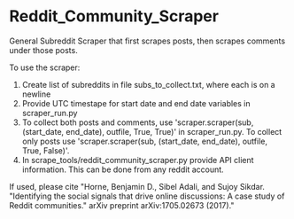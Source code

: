 # Reddit_Community_Scraper
General Subreddit Scraper that first scrapes posts, then scrapes comments under those posts. 

To use the scraper:

1. Create list of subreddits in file subs_to_collect.txt, where each is on a newline
2. Provide UTC timestape for start date and end date variables in scraper_run.py
3. To collect both posts and comments, use 'scraper.scraper(sub, (start_date, end_date), outfile, True, True)' in scraper_run.py. To collect only posts use 'scraper.scraper(sub, (start_date, end_date), outfile, True, False)'.
4. In scrape_tools/reddit_community_scraper.py provide API client information. This can be done from any reddit account. 

If used, please cite "Horne, Benjamin D., Sibel Adali, and Sujoy Sikdar. "Identifying the social signals that drive online discussions: A case study of Reddit communities." arXiv preprint arXiv:1705.02673 (2017)."
